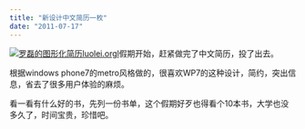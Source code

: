 ```yaml
---
title: "新设计中文简历一枚"
date: "2011-07-17"
---
```


[![](https://static.is26.com/wp-image/2011/07/罗磊的图形化简历luolei.orgl_-1024x564.jpg "罗磊的图形化简历luolei.orgl")](https://static.is26.com/wp-image/2011/07/luoleicv.jpg "罗磊的图形化简历luolei.orgl")假期开始，赶紧做完了中文简历，投了出去。

根据windows phone7的metro风格做的，很喜欢WP7的这种设计，简约，突出信息，省去了很多用户体验的麻烦。

看一看有什么好的书，先列一份书单，这个假期好歹也得看个10本书，大学也没多久了，时间宝贵，珍惜吧。
